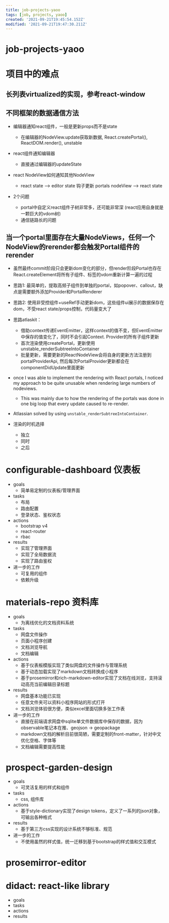 ```yaml
---
title: job-projects-yaoo
tags: [job, projects, yaoo]
created: '2021-09-21T19:45:54.152Z'
modified: '2021-09-21T19:47:30.211Z'
---
```


# job-projects-yaoo

# 项目中的难点

## 长列表virtualized的实现，参考react-window

## 不同框架的数据通信方法

- 编辑器通知react组件，一般是更新props而不是state
  - 在编辑器的NodeView.update获取新数据, React.createPortal(), ReactDOM.render(), unstable

- react组件通知编辑器
  - 直接通过编辑器的updateState

- react NodeView如何通知其他NodeView
  - react state --> editor state 钩子更新 portals nodeView --> react state

- 2个问题
  - portal中自定义react组件子树非常多，还可能非常深 (react应用自身就是一颗巨大的vdom树)
  - 通信链路长的问题

## 当一个portal里面存在大量NodeViews，任何一个NodeView的rerender都会触发Portal组件的rerender

- 虽然最终commit阶段只会更新dom变化的部分，但render阶段Portal也存在React.createElement将所有子组件、标签的vdom重新计算一遍的过程

- 思路1: 最简单的，提取高频子组件到单独的portal，如popover、callout，缺点是需要额外添加Provider和PortalRenderer

- 思路2: 使用非受控组件+useRef手动更新dom，这些组件ui展示的数据保存在dom，不受react state/props控制，代码量变大了

- 思路atlaskit： 
  - 借助context传递EventEmitter，这样context的值不变，但EventEmitter中保存的值变化了，同时不会引起Context. Provider的所有子组件更新
  - 首次渲染使用createPortal，更新使用 unstable_renderSubtreeIntoContainer
  - 批量更新，需要更新的ReactNodeView会将自身的更新方法注册到portalProviderApi, 然后每次PortalProvider更新都会在componentDidUpdate里面更新

- once I was able to implement the rendering with React portals, I noticed my approach to be quite unusable when rendering large numbers of nodeviews. 
  - This was mainly due to how the rendering of the portals was done in one big loop that every update caused to re-render. 
- Atlassian solved by using `unstable_renderSubtreeIntoContainer`.

- 渲染的时机选择
  - 独立
  - 同时
  - 之后
# configurable-dashboard 仪表板
- goals
  - 简单易定制的仪表板/管理界面
- tasks
  - 布局
  - 路由配置
  - 登录状态、鉴权状态
- actions
  - bootstrap v4
  - react-router
  - rbac
- results
  - 实现了管理界面
  - 实现了全局数据流
  - 实现了路由鉴权
- 进一步的工作
  - 可复用的组件
  - 依赖升级
# materials-repo 资料库
- goals
  - 为离线优化的文档资料系统
- tasks
  - 网盘文件操作
  - 页面小程序创建
  - 文档浏览导航
  - 文档编辑
- actions
  - 基于仪表板模版实现了类似网盘的文件操作与管理系统
  - 基于动态加载实现了markdown文档转换成小程序
  - 基于prosemirror和rich-markdown-editor实现了文档在线浏览，支持滚动高亮当前编辑目录标题
- results
  - 网盘基本功能已实现
  - 任意文件夹可以资料小程序网站的形式打开
  - 文档浏览体验很方便，类似excel里面切换多张工作表
- 进一步的工作
  - 直接在前端请求网盘中sqlite单文件数据库中保存的数据，因为observable笔记本在推、geojson -> geopackage
  - markdown文档的解析目前很简陋，需要定制的front-matter，针对中文优化空格、字体等
  - 文档编辑需要提高性能
# prospect-garden-design
- goals
  - 可灵活复用的样式和组件
- tasks
  - css, 组件库
- actions
  - 基于style-dictionary实现了design tokens，定义了一系列的json对象，可输出各种格式
- results
  - 基于第三方css实现的设计系统不够标准、规范
- 进一步的工作
  - 不使用虽然的样式值，统一迁移到基于bootstrap的样式值和交互模式
# prosemirror-editor

# didact: react-like library
- goals
- tasks
- actions
- results
